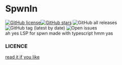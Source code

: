 # SpwnIn
<a href="https://github.com/Avaneesh-coder/SpwnIn/blob/main/LICENSE"><img alt="GitHub license" src="https://img.shields.io/github/license/Avaneesh-coder/SpwnIn"></a><a href="https://github.com/Spu7Nix/SPWN-language/stargazers"><img alt="GitHub stars" src="https://img.shields.io/github/stars/Avaneesh-coder/SpwnIn"></a> <img alt="GitHub all releases" src="https://img.shields.io/github/downloads/Avaneesh-coder/SpwnIn/total"><img alt="GitHub tag (latest by date)" src="https://img.shields.io/github/v/tag/avaneesh-coder/spwnin?label=Version"> <img alt="Open issues" src="https://shields.io/github/issues/Avaneesh-coder/SpwnIn"><br>
ah yes LSP for spwn made with typescript hmm yas


### LICENCE 
[read it if you like](LICENSE)
